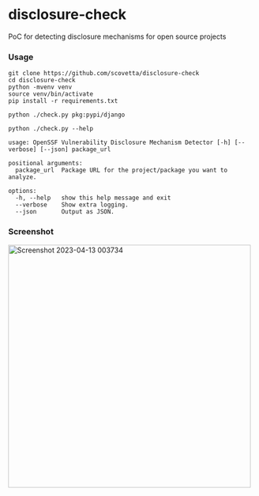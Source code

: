 # disclosure-check
PoC for detecting disclosure mechanisms for open source projects

### Usage

```
git clone https://github.com/scovetta/disclosure-check
cd disclosure-check
python -mvenv venv
source venv/bin/activate
pip install -r requirements.txt

python ./check.py pkg:pypi/django

python ./check.py --help

usage: OpenSSF Vulnerability Disclosure Mechanism Detector [-h] [--verbose] [--json] package_url

positional arguments:
  package_url  Package URL for the project/package you want to analyze.

options:
  -h, --help   show this help message and exit
  --verbose    Show extra logging.
  --json       Output as JSON.
 ```
 
 ### Screenshot
 
<img width="491" alt="Screenshot 2023-04-13 003734" src="https://user-images.githubusercontent.com/732166/231688054-e159fe50-1b2f-4fa3-bb93-70fe8947e19a.png">
